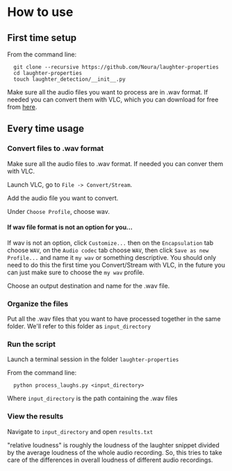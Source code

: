 # How to use

## First time setup

From the command line:

```
  git clone --recursive https://github.com/Noura/laughter-properties
  cd laughter-properties
  touch laughter_detection/__init__.py
```

Make sure all the audio files you want to process are in .wav format. If needed you can convert them with VLC, which you can download for free from <a href="http://download.cnet.com/VLC-Media-Player-64-bit/3000-13632_4-75761094.html">here</a>.

## Every time usage

### Convert files to .wav format

Make sure all the audio files to .wav format. If needed you can conver them with VLC.

Launch VLC, go to `File -> Convert/Stream`.

Add the audio file you want to convert.

Under `Choose Profile`, choose wav. 

#### If wav file format is not an option for you...
If wav is not an option, click `Customize...` then on the `Encapsulation` tab choose `WAV`, on the `Audio codec` tab choose `WAV`, then click `Save as new Profile...` and name it `my wav` or something descriptive. You should only need to do this the first time you Convert/Stream with VLC, in the future you can just make sure to choose the `my wav` profile.

Choose an output destination and name for the .wav file.

### Organize the files

Put all the .wav files that you want to have processed together in the same folder. We'll refer to this folder as `input_directory`

### Run the script

Launch a terminal session in the folder `laughter-properties`

From the command line:

```
  python process_laughs.py <input_directory>
```

Where `input_directory` is the path containing the .wav files

### View the results

Navigate to `input_directory` and open `results.txt`

"relative loudness" is roughly the loudness of the laughter snippet divided by the average loudness of the whole audio recording. So, this tries to take care of the differences in overall loudness of different audio recordings.


